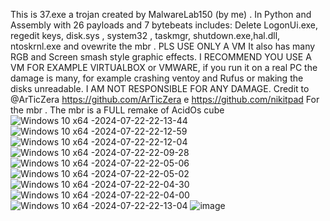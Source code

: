 This is 37.exe a trojan created by MalwareLab150 (by me) . In Python and Assembly with 26 payloads and 7 bytebeats includes: Delete LogonUi.exe, regedit keys, disk.sys , system32 , taskmgr,  shutdown.exe,hal.dll, ntoskrnl.exe and ovewrite the mbr .
PLS USE ONLY A VM 
It also has many RGB and Screen smash style graphic effects. I RECOMMEND YOU USE A VM FOR EXAMPLE VIRTUALBOX or VMWARE, if you run it on a real PC the damage is many, for example crashing ventoy and Rufus or making the disks unreadable.
I AM NOT RESPONSIBLE FOR ANY DAMAGE. Credit to @ArTicZera https://github.com/ArTicZera e https://github.com/nikitpad  For the mbr . The mbr is a FULL remake of AcidOs cube
![Windows 10 x64 -2024-07-22-22-13-44](https://github.com/user-attachments/assets/c1cc3abb-8eb6-449b-8d66-39f05609d0ab)
![Windows 10 x64 -2024-07-22-22-12-59](https://github.com/user-attachments/assets/fc86442e-674e-4ed8-ac89-de109f258f26)
![Windows 10 x64 -2024-07-22-22-12-04](https://github.com/user-attachments/assets/71df17c9-e75c-4c53-aeb1-b173e6e5bf13)
![Windows 10 x64 -2024-07-22-22-09-28](https://github.com/user-attachments/assets/fa5ad1f7-6438-43a9-b979-1bc7f3d41383)
![Windows 10 x64 -2024-07-22-22-05-06](https://github.com/user-attachments/assets/4dee0ef4-1fc5-44b3-94e9-d580c77ae49f)
![Windows 10 x64 -2024-07-22-22-05-02](https://github.com/user-attachments/assets/12cc87d9-0e33-474a-a11a-1af00e39d9fd)
![Windows 10 x64 -2024-07-22-22-04-30](https://github.com/user-attachments/assets/52060f26-4e1d-44fb-9254-b481e8d0cc02)
![Windows 10 x64 -2024-07-22-22-04-00](https://github.com/user-attachments/assets/ed2ed3b8-a148-465e-bd0b-f091474975bf)
![Windows 10 x64 -2024-07-22-22-13-04](https://github.com/user-attachments/assets/ad5ced11-e707-41a3-b4b2-e0e292c4239d)
![image](https://github.com/user-attachments/assets/e1837b32-29c0-4342-ae98-2481c5e82481)
